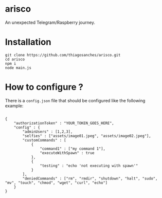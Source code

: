 # arisco
An unexpected Telegram/Raspberry journey.

# Installation

```
git clone https://github.com/thiagosanches/arisco.git
cd arisco
npm i
node main.js
```

# How to configure ?

There is a `config.json` file that should be configured like the following example:

<pre><code>
{	
	"authorizationToken" : "YOUR_TOKEN_GOES_HERE",
	"config" : {
		"adminUsers" : [1,2,3],
		"selfies" : ["assets/image01.jpeg", "assets/image02.jpeg"],
		"customCommands" : [
			{ 
				"command1" : ["my command 1"],
				"executeWithSpawn" : true
			},
			{
				"testing" : "echo 'not executing with spawn'"
			}
		],
		"deniedCommands" : ["rm", "rmdir", "shutdown", "halt", "sudo", "mv", "touch", "chmod", "wget", "curl", "echo"]
	}
}
</code></pre>
